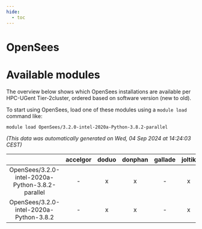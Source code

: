 ```yaml
---
hide:
  - toc
---
```


OpenSees
========

# Available modules


The overview below shows which OpenSees installations are available per HPC-UGent Tier-2cluster, ordered based on software version (new to old).

To start using OpenSees, load one of these modules using a `module load` command like:

```shell
module load OpenSees/3.2.0-intel-2020a-Python-3.8.2-parallel
```

*(This data was automatically generated on Wed, 04 Sep 2024 at 14:24:03 CEST)*  

| |accelgor|doduo|donphan|gallade|joltik|shinx|skitty|
| :---: | :---: | :---: | :---: | :---: | :---: | :---: | :---: |
|OpenSees/3.2.0-intel-2020a-Python-3.8.2-parallel|-|x|x|-|x|-|x|
|OpenSees/3.2.0-intel-2020a-Python-3.8.2|-|x|x|-|x|-|x|
